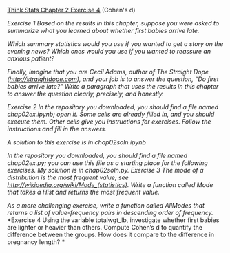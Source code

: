 [Think Stats Chapter 2 Exercise 4](http://greenteapress.com/thinkstats2/html/thinkstats2003.html#toc24) (Cohen's d)

*Exercise 1   Based on the results in this chapter, suppose you were asked to summarize what you learned about whether first babies arrive late.*

*Which summary statistics would you use if you wanted to get a story on the evening news? Which ones would you use if you wanted to reassure an anxious patient?*

*Finally, imagine that you are Cecil Adams, author of The Straight Dope (http://straightdope.com), and your job is to answer the question, “Do first babies arrive late?” Write a paragraph that uses the results in this chapter to answer the question clearly, precisely, and honestly.*






*Exercise 2   In the repository you downloaded, you should find a file named chap02ex.ipynb; open it. Some cells are already filled in, and you should execute them. Other cells give you instructions for exercises. Follow the instructions and fill in the answers.*

*A solution to this exercise is in chap02soln.ipynb*




*In the repository you downloaded, you should find a file named chap02ex.py; you can use this file as a starting place for the following exercises. My solution is in chap02soln.py.*
*Exercise 3   The mode of a distribution is the most frequent value; see http://wikipedia.org/wiki/Mode_(statistics). Write a function called Mode that takes a Hist and returns the most frequent value.*





*As a more challenging exercise, write a function called AllModes that returns a list of value-frequency pairs in descending order of frequency.*
*Exercise 4   Using the variable totalwgt_lb, investigate whether first babies are lighter or heavier than others. Compute Cohen’s d to quantify the difference between the groups. How does it compare to the difference in pregnancy length? *
